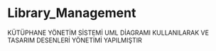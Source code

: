 # Library_Management
 
 KÜTÜPHANE YÖNETİM SİSTEMİ UML DİAGRAMI  KULLANILARAK VE TASARIM DESENLERİ YÖNETİMİ YAPILMIŞTIR
